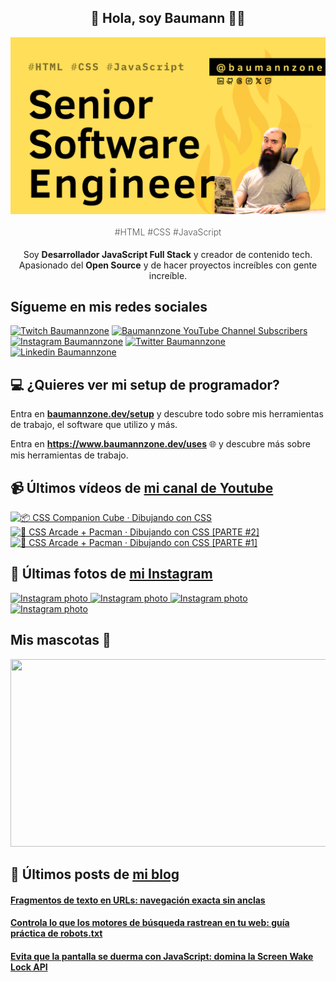 <p align="center">
   <h2 align="center">👋 Hola, soy Baumann 👨‍💻</h2>
   <img align="center" src="img/Senior Software Engineer.png" />
   <h4 align="center" style="font-weight: 300; color: #555;">#HTML #CSS #JavaScript</h4>
</p>

<p align="center" style="margin-bottom: 20px">Soy <strong>Desarrollador JavaScript Full Stack</strong> y creador de contenido tech.
<br/>
Apasionado del <strong>Open Source</strong> y de hacer proyectos increíbles con gente increíble.
</p>

## Sígueme en mis redes sociales

[![Twitch Baumannzone](https://img.shields.io/twitch/status/baumannzone?style=social)](https://twitch.tv/baumannzone)
[![Baumannzone YouTube Channel Subscribers](https://img.shields.io/youtube/channel/subscribers/UCTTj5ztXnGeDRPFVsBp7VMA?style=social)](https://youtube.com/rambitojs)
[![Instagram Baumannzone](https://img.shields.io/badge/Baumannzone--_.svg?label=Instagram&style=social&logo=instagram)](https://instagram.com/baumannzone)
[![Twitter Baumannzone](https://img.shields.io/twitter/follow/Baumannzone?label=Twitter&style=social)](https://twitter.com/baumannzone)
[![Linkedin Baumannzone](https://img.shields.io/badge/LinkedIn-ffffff?logo=linkedin&logoColor=black)](https://www.linkedin.com/in/baumannzone/)

## 💻 ¿Quieres ver mi setup de programador?

Entra en **[baumannzone.dev/setup](https://www.baumannzone.dev/uses)** y descubre todo sobre mis herramientas de trabajo, el software que utilizo y más.

Entra en **https://www.baumannzone.dev/uses** 🌐 y descubre más sobre mis herramientas de trabajo.

## 📹 Últimos vídeos de [mi canal de Youtube](https://youtube.com/rambitojs?sub_confirmation=1)


<a href='https://youtu.be/W6xwoSJahA0' target='_blank'>
  <img width='30%' src='https://img.youtube.com/vi/W6xwoSJahA0/mqdefault.jpg' alt='📦 CSS Companion Cube · Dibujando con CSS' />
</a>
<a href='https://youtu.be/9C3NXVXewH8' target='_blank'>
  <img width='30%' src='https://img.youtube.com/vi/9C3NXVXewH8/mqdefault.jpg' alt='👾 CSS Arcade + Pacman · Dibujando con CSS [PARTE #2]' />
</a>
<a href='https://youtu.be/2ahqLdgkSxA' target='_blank'>
  <img width='30%' src='https://img.youtube.com/vi/2ahqLdgkSxA/mqdefault.jpg' alt='👾 CSS Arcade + Pacman · Dibujando con CSS [PARTE #1]' />
</a>

## 📸 Últimas fotos de [mi Instagram](https://instagram.com/baumannzone)


<a href='https://instagram.com/p/DDCednuAYvl' target='_blank'>
  <img width='20%' src='https://instagram.fotp3-2.fna.fbcdn.net/v/t51.29350-15/468898075_1120998739636638_1862276146382503666_n.jpg?stp=dst-jpg_e35_s1080x1080_tt6&_nc_ht=instagram.fotp3-2.fna.fbcdn.net&_nc_cat=106&_nc_ohc=fJ-sYtd7BpMQ7kNvgGvGpA6&_nc_gid=07ce24c43c894502a1af80833f428996&edm=APU89FABAAAA&ccb=7-5&oh=00_AYB4Jx_xhYuJbZgX4l9O-zUCdVaMtf7azvYfi8A6Vdx-6g&oe=675FABEF&_nc_sid=bc0c2c' alt='Instagram photo' />
</a>
<a href='https://instagram.com/p/DC1mM2qv27-' target='_blank'>
  <img width='20%' src='https://instagram.fotp3-3.fna.fbcdn.net/v/t51.2885-15/468424479_18468104605005591_4234816014177956777_n.jpg?stp=dst-jpg_e15_fr_p1080x1080_tt6&_nc_ht=instagram.fotp3-3.fna.fbcdn.net&_nc_cat=103&_nc_ohc=3_pjhtPTbEwQ7kNvgG6Xq2_&_nc_gid=07ce24c43c894502a1af80833f428996&edm=APU89FABAAAA&ccb=7-5&oh=00_AYBorSFPJ7oaxv8w8wCIfBnYIphsyw8xxcRCoAO5YDrNxQ&oe=675FA022&_nc_sid=bc0c2c' alt='Instagram photo' />
</a>
<a href='https://instagram.com/p/DCxN0orgb5J' target='_blank'>
  <img width='20%' src='https://instagram.fotp3-3.fna.fbcdn.net/v/t51.2885-15/468104942_18467810623005591_8847073789115456521_n.jpg?stp=dst-jpg_e35_p1080x1080_sh0.08_tt6&_nc_ht=instagram.fotp3-3.fna.fbcdn.net&_nc_cat=103&_nc_ohc=HBGAVX814LAQ7kNvgFn--KV&_nc_gid=07ce24c43c894502a1af80833f428996&edm=APU89FABAAAA&ccb=7-5&oh=00_AYDhCdXOyrmZ8LhiOIE66oy7Fu-9ku2JY2bZCdXjPmbsPQ&oe=675F81A4&_nc_sid=bc0c2c' alt='Instagram photo' />
</a>
<a href='https://instagram.com/p/DChqldJvZ5J' target='_blank'>
  <img width='20%' src='https://instagram.fotp3-3.fna.fbcdn.net/v/t51.2885-15/467582956_18466716382005591_3405073393130446071_n.jpg?stp=dst-jpg_e15_tt6&_nc_ht=instagram.fotp3-3.fna.fbcdn.net&_nc_cat=103&_nc_ohc=Q_Lvy0kVhLYQ7kNvgHLClgt&_nc_gid=07ce24c43c894502a1af80833f428996&edm=APU89FABAAAA&ccb=7-5&oh=00_AYA9x3a0x5EhL6DZpQ9Lgn-zcPAHN1mbvDXL2bgyHsqaTA&oe=675F7975&_nc_sid=bc0c2c' alt='Instagram photo' />
</a>

## Mis mascotas 🦥 

<img
  src="https://render.gitanimals.org/farms/baumannzone"
  width="600"
  height="300"
/>

## 📝 Últimos posts de [mi blog](https://www.baumannzone.dev/blog)

<a href='https://baumannzone.dev/blog/fragmentos-de-texto-en-urls-navegacion-exacta-sin-anclas/' target='_blank'>
  <h4>Fragmentos de texto en URLs: navegación exacta sin anclas</h4>
</a>
<a href='https://baumannzone.dev/blog/controla-lo-que-los-motores-de-busqueda-rastrean-en-tu-web-guia-practica-de-robots-txt/' target='_blank'>
  <h4>Controla lo que los motores de búsqueda rastrean en tu web: guía práctica de robots.txt</h4>
</a>
<a href='https://baumannzone.dev/blog/evita-que-la-pantalla-se-duerma-con-javascript-domina-la-screen-wake-lock-api/' target='_blank'>
  <h4>Evita que la pantalla se duerma con JavaScript: domina la Screen Wake Lock API</h4>
</a>
